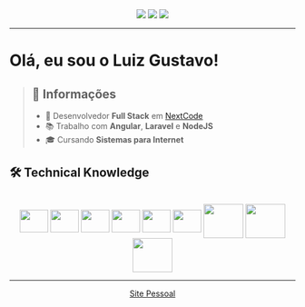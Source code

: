 <div align="center"> 
  <a href="https://www.instagram.com/luizgcl" target="_blank"><img src="https://img.shields.io/badge/-Instagram-%23E4405F?style=for-the-badge&logo=instagram&logoColor=white"/></a>
  <a href="https://www.linkedin.com/in/luizgcl/" target="_blank"><img src="https://img.shields.io/badge/-LinkedIn-%230077B5?style=for-the-badge&logo=linkedin&logoColor=white"/></a> 
  <a href = "mailto:luiizgcl@gmail.com"><img src="https://img.shields.io/badge/-Gmail-red?style=for-the-badge&logo=gmail&logoColor=white"/></a>
</div>

* * *

# Olá, eu sou o Luiz Gustavo!

> ## 📑 Informações
>
> - 💼 Desenvolvedor **Full Stack** em [NextCode]()
> - 📚 Trabalho com **Angular**, **Laravel** e **NodeJS**
> - 🎓 Cursando **Sistemas para Internet** 
> 
  
## 🛠 Technical Knowledge
<div align="center" style="display: inline-block"><br>
<img align="center" height="40" width="50" src="https://cdn.jsdelivr.net/gh/devicons/devicon/icons/java/java-original.svg" />
<img align="center" height="40" width="50" src="https://cdn.jsdelivr.net/gh/devicons/devicon/icons/typescript/typescript-original.svg" />  
<img align="center" height="40" width="50" src="https://cdn.jsdelivr.net/gh/devicons/devicon@latest/icons/nestjs/nestjs-original.svg" />
<img align="center"height="40" width="50" src="https://cdn.jsdelivr.net/gh/devicons/devicon/icons/angularjs/angularjs-plain.svg" />   
<img align="center" height="40" width="50" src="https://cdn.jsdelivr.net/gh/devicons/devicon/icons/elixir/elixir-original.svg" />
<img align="center" height="40" width="50" src="https://cdn.jsdelivr.net/gh/devicons/devicon@latest/icons/laravel/laravel-original.svg" />
          
<img align="center" height="60" width="70" src="https://cdn.jsdelivr.net/gh/devicons/devicon/icons/mysql/mysql-original-wordmark.svg" />
<img align="center" height="60" width="70" src="https://cdn.jsdelivr.net/gh/devicons/devicon/icons/postgresql/postgresql-plain-wordmark.svg" />         
<img align="center" height="60" width="70" src="https://cdn.jsdelivr.net/gh/devicons/devicon/icons/mongodb/mongodb-plain-wordmark.svg" />
</div>

* * *

<div align="center">
  
[Site Pessoal][1]

[1]: https://me.luizgcl.com.br       "Site Pessoal"
  
</div>
